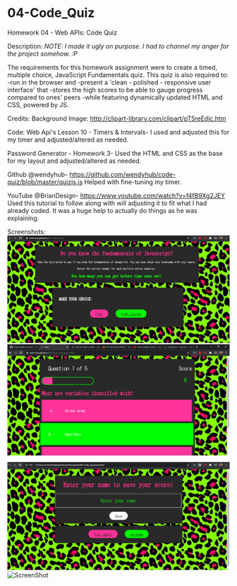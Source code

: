 # 04-Code_Quiz
Homework 04 - Web APIs: Code Quiz

Description:
*NOTE: I made it ugly on purpose. I had to channel my anger for the project somehow. :P*

The requirements for this homework assignment were to create a timed, multiple choice, JavaScript Fundamentals quiz. This quiz is also required to:
 -run in the browser and 
 -present a 'clean - polished - responsive user interface' that 
 -stores the high scores to be able to gauge progress compared to ones' peers -while featuring dynamically updated HTML and CSS, powered by JS.




Credits:
Background Image: 
http://clipart-library.com/clipart/pT5reEdjc.htm

Code:
Web Api's Lesson 10 - Timers & Intervals-
I used and adjusted this for my timer and adjusted/altered as needed.

Password Generator - Homework 3-
Used the HTML and CSS as the base for my layout and adjusted/altered as needed.

Github @wendyhub-
https://github.com/wendyhub/code-quiz/blob/master/quizjs.js
Helped with fine-tuning my timer.

YouTube @BrianDesign-
https://www.youtube.com/watch?v=f4fB9Xg2JEY
Used this tutorial to follow along with will adjusting it to fit what I had already coded. It was a huge help to actually do things as he was explaining. 

Screenshots:
![ScreenShot](https://github.com/britt-bot/04-Code_Quiz/blob/main/assets/scrnshotStartPg.png)
![ScreenShot](https://github.com/britt-bot/04-Code_Quiz/blob/main/assets/scrnshotQuiz.png)
![ScreenShot](https://github.com/britt-bot/04-Code_Quiz/blob/main/assets/scrnshotEndPg.png)
![ScreenShot](https://github.com/britt-bot/04-Code_Quiz/commit/00a4464a2f66155cdd0854667b489b59dc108cbb)